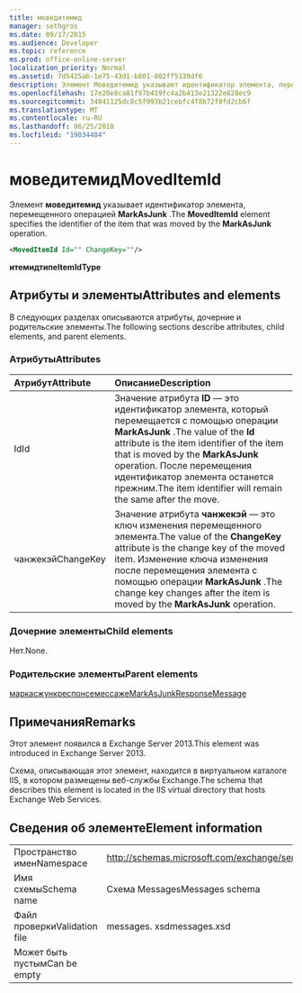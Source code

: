 ```yaml
---
title: моведитемид
manager: sethgros
ms.date: 09/17/2015
ms.audience: Developer
ms.topic: reference
ms.prod: office-online-server
localization_priority: Normal
ms.assetid: 7d5425ab-1e75-43d1-b801-802ff5139df6
description: Элемент Моведитемид указывает идентификатор элемента, перемещенного операцией MarkAsJunk.
ms.openlocfilehash: 17e20e8ca81f97b419fc4a2b413e21322e828ec9
ms.sourcegitcommit: 34041125dc8c5f993b21cebfc4f8b72f0fd2cb6f
ms.translationtype: MT
ms.contentlocale: ru-RU
ms.lasthandoff: 06/25/2018
ms.locfileid: "19834484"
---
```

# <a name="moveditemid"></a><span data-ttu-id="c4866-103">моведитемид</span><span class="sxs-lookup"><span data-stu-id="c4866-103">MovedItemId</span></span>

<span data-ttu-id="c4866-104">Элемент **моведитемид** указывает идентификатор элемента, перемещенного операцией **MarkAsJunk** .</span><span class="sxs-lookup"><span data-stu-id="c4866-104">The **MovedItemId** element specifies the identifier of the item that was moved by the **MarkAsJunk** operation.</span></span> 
  
```XML
<MovedItemId Id="" ChangeKey=""/>
```

 <span data-ttu-id="c4866-105">**итемидтипе**</span><span class="sxs-lookup"><span data-stu-id="c4866-105">**ItemIdType**</span></span>
## <a name="attributes-and-elements"></a><span data-ttu-id="c4866-106">Атрибуты и элементы</span><span class="sxs-lookup"><span data-stu-id="c4866-106">Attributes and elements</span></span>

<span data-ttu-id="c4866-107">В следующих разделах описываются атрибуты, дочерние и родительские элементы.</span><span class="sxs-lookup"><span data-stu-id="c4866-107">The following sections describe attributes, child elements, and parent elements.</span></span>
  
### <a name="attributes"></a><span data-ttu-id="c4866-108">Атрибуты</span><span class="sxs-lookup"><span data-stu-id="c4866-108">Attributes</span></span>

|<span data-ttu-id="c4866-109">**Атрибут**</span><span class="sxs-lookup"><span data-stu-id="c4866-109">**Attribute**</span></span>|<span data-ttu-id="c4866-110">**Описание**</span><span class="sxs-lookup"><span data-stu-id="c4866-110">**Description**</span></span>|
|:-----|:-----|
|<span data-ttu-id="c4866-111">Id</span><span class="sxs-lookup"><span data-stu-id="c4866-111">Id</span></span>  <br/> |<span data-ttu-id="c4866-112">Значение атрибута **ID** — это идентификатор элемента, который перемещается с помощью операции **MarkAsJunk** .</span><span class="sxs-lookup"><span data-stu-id="c4866-112">The value of the **Id** attribute is the item identifier of the item that is moved by the **MarkAsJunk** operation.</span></span> <span data-ttu-id="c4866-113">После перемещения идентификатор элемента останется прежним.</span><span class="sxs-lookup"><span data-stu-id="c4866-113">The item identifier will remain the same after the move.</span></span>  <br/> |
|<span data-ttu-id="c4866-114">чанжекэй</span><span class="sxs-lookup"><span data-stu-id="c4866-114">ChangeKey</span></span>  <br/> |<span data-ttu-id="c4866-115">Значение атрибута **чанжекэй** — это ключ изменения перемещенного элемента.</span><span class="sxs-lookup"><span data-stu-id="c4866-115">The value of the **ChangeKey** attribute is the change key of the moved item.</span></span> <span data-ttu-id="c4866-116">Изменение ключа изменения после перемещения элемента с помощью операции **MarkAsJunk** .</span><span class="sxs-lookup"><span data-stu-id="c4866-116">The change key changes after the item is moved by the **MarkAsJunk** operation.</span></span>  <br/> |
   
### <a name="child-elements"></a><span data-ttu-id="c4866-117">Дочерние элементы</span><span class="sxs-lookup"><span data-stu-id="c4866-117">Child elements</span></span>

<span data-ttu-id="c4866-118">Нет.</span><span class="sxs-lookup"><span data-stu-id="c4866-118">None.</span></span>
  
### <a name="parent-elements"></a><span data-ttu-id="c4866-119">Родительские элементы</span><span class="sxs-lookup"><span data-stu-id="c4866-119">Parent elements</span></span>

[<span data-ttu-id="c4866-120">маркасжункреспонсемессаже</span><span class="sxs-lookup"><span data-stu-id="c4866-120">MarkAsJunkResponseMessage</span></span>](markasjunkresponsemessage.md)
  
## <a name="remarks"></a><span data-ttu-id="c4866-121">Примечания</span><span class="sxs-lookup"><span data-stu-id="c4866-121">Remarks</span></span>

<span data-ttu-id="c4866-122">Этот элемент появился в Exchange Server 2013.</span><span class="sxs-lookup"><span data-stu-id="c4866-122">This element was introduced in Exchange Server 2013.</span></span>
  
<span data-ttu-id="c4866-123">Схема, описывающая этот элемент, находится в виртуальном каталоге IIS, в котором размещены веб-службы Exchange.</span><span class="sxs-lookup"><span data-stu-id="c4866-123">The schema that describes this element is located in the IIS virtual directory that hosts Exchange Web Services.</span></span>
  
## <a name="element-information"></a><span data-ttu-id="c4866-124">Сведения об элементе</span><span class="sxs-lookup"><span data-stu-id="c4866-124">Element information</span></span>

|||
|:-----|:-----|
|<span data-ttu-id="c4866-125">Пространство имен</span><span class="sxs-lookup"><span data-stu-id="c4866-125">Namespace</span></span>  <br/> |http://schemas.microsoft.com/exchange/services/2006/messages  <br/> |
|<span data-ttu-id="c4866-126">Имя схемы</span><span class="sxs-lookup"><span data-stu-id="c4866-126">Schema name</span></span>  <br/> |<span data-ttu-id="c4866-127">Схема Messages</span><span class="sxs-lookup"><span data-stu-id="c4866-127">Messages schema</span></span>  <br/> |
|<span data-ttu-id="c4866-128">Файл проверки</span><span class="sxs-lookup"><span data-stu-id="c4866-128">Validation file</span></span>  <br/> |<span data-ttu-id="c4866-129">messages. xsd</span><span class="sxs-lookup"><span data-stu-id="c4866-129">messages.xsd</span></span>  <br/> |
|<span data-ttu-id="c4866-130">Может быть пустым</span><span class="sxs-lookup"><span data-stu-id="c4866-130">Can be empty</span></span>  <br/> ||
   

